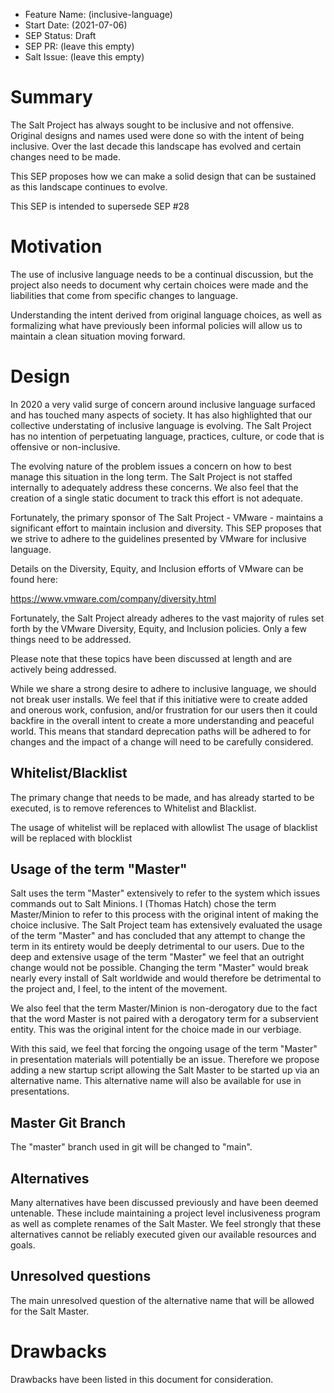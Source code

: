 - Feature Name: (inclusive-language)
- Start Date: (2021-07-06)
- SEP Status: Draft
- SEP PR: (leave this empty)
- Salt Issue: (leave this empty)

# Summary
[summary]: #summary

The Salt Project has always sought to be inclusive and not offensive. Original designs and names used were done so
with the intent of being inclusive. Over the last decade this landscape has evolved and certain changes need to be made.

This SEP proposes how we can make a solid design that can be sustained as this landscape continues to evolve.

This SEP is intended to supersede SEP #28

# Motivation
[motivation]: #motivation

The use of inclusive language needs to be a continual discussion, but the project also needs to document
why certain choices were made and the liabilities that come from specific changes to language.

Understanding the intent derived from original language choices, as well as formalizing what have previously
been informal policies will allow us to maintain a clean situation moving forward.

# Design
[design]: #detailed-design

In 2020 a very valid surge of concern around inclusive language surfaced and has touched many aspects
of society. It has also highlighted that our collective understating of inclusive language is
evolving. The Salt Project has no intention of perpetuating language, practices, culture, or code
that is offensive or non-inclusive.

The evolving nature of the problem issues a concern on how to best manage this situation in the
long term. The Salt Project is not staffed internally to adequately address these concerns. We
also feel that the creation of a single static document to track this effort is not adequate.

Fortunately, the primary sponsor of The Salt Project - VMware - maintains a significant effort to
maintain inclusion and diversity. This SEP proposes that we strive to adhere to the guidelines
presented by VMware for inclusive language.

Details on the Diversity, Equity, and Inclusion efforts of VMware can be found here:

https://www.vmware.com/company/diversity.html

Fortunately, the Salt Project already adheres to the vast majority of rules set forth by
the VMware Diversity, Equity, and Inclusion policies. Only a few things need to be addressed.

Please note that these topics have been discussed at length and are actively being addressed.

While we share a strong desire to adhere to inclusive language, we should not break user
installs. We feel that if this initiative were to create added and onerous work, confusion, and/or
frustration for our users then it could backfire in the overall intent to create a more understanding
and peaceful world. This means that standard deprecation paths will be adhered to for changes and
the impact of a change will need to be carefully considered.

## Whitelist/Blacklist

The primary change that needs to be made, and has already started to be executed, is to
remove references to Whitelist and Blacklist.

The usage of whitelist will be replaced with allowlist
The usage of blacklist will be replaced with blocklist

## Usage of the term "Master"
Salt uses the term "Master" extensively to refer to the system which issues commands out to Salt Minions.
I (Thomas Hatch) chose the term Master/Minion to refer to this process with the original intent of making
the choice inclusive. The Salt Project team has extensively evaluated the usage of the term "Master" and has
concluded that any attempt to change the term in its entirety would be deeply detrimental to our users.
Due to the deep and extensive usage of the term "Master" we feel that an outright change would not be possible.
Changing the term "Master" would break nearly every install of Salt worldwide and would therefore be detrimental
to the project and, I feel, to the intent of the movement.

We also feel that the term Master/Minion is non-derogatory due to the fact that the word Master is not paired
with a derogatory term for a subservient entity. This was the original intent for the choice made in our verbiage.

With this said, we feel that forcing the ongoing usage of the term "Master" in presentation
materials will potentially be an issue. Therefore we propose adding a new startup script allowing the Salt Master
to be started up via an alternative name. This alternative name will also be available for use in presentations.

## Master Git Branch

The "master" branch used in git will be changed to "main".

## Alternatives
[alternatives]: #alternatives

Many alternatives have been discussed previously and have been deemed untenable. These include maintaining
a project level inclusiveness program as well as complete renames of the Salt Master. We feel strongly that
these alternatives cannot be reliably executed given our available resources and goals.

## Unresolved questions
[unresolved]: #unresolved-questions

The main unresolved question of the alternative name that will be allowed for the Salt Master.

# Drawbacks
[drawbacks]: #drawbacks

Drawbacks have been listed in this document for consideration.
